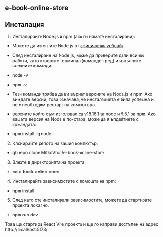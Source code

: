 ## e-book-online-store


## Инсталация

1. Инсталирайте Node.js и npm (ако ги нямате инсталирани):
 - Можете да изтеглите Node.js от [официалния уебсайт](https://nodejs.org/).
 - След инсталиране на Node.js, може да проверите дали всичко работи, като отворите терминал (команден ред) и изпълните следните команди:

 - node -v
 - npm -v

  - Тези команди трябва да ви върнат версиите на Node.js и npm. Ако виждате версии, това означава, че инсталацията е била успешна и не е необходим рестарт на компютъра.

  - версиите който съм използвал са  v18.16.1 за node  и 9.5.1 за npm. Ако вашата версия на Node e по-стара, може да я ъпдейтнете с командата:
  - npm install -g node

2. Клонирайте репото на вашия компютър:
 - gh repo clone MitkoVtori/e-book-online-store

3. Влезте в директорията на проекта:
 - cd e-book-online-store

4. Инсталирайте зависимостите с помощта на npm:
 - npm install

5. След като сте инсталирали зависимостите, можете да стартирате проекта локално.
 - npm run dev

 Това ще стартира React Vite проекта и ще го направи достъпен на адрес http://localhost:5173/.

